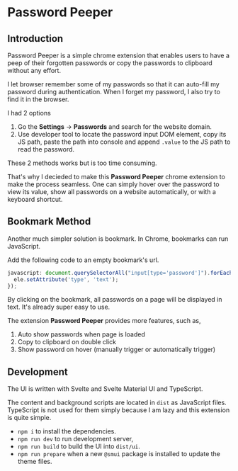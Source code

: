 # Password Peeper

## Introduction

Password Peeper is a simple chrome extension that enables users to have a peep of their forgotten passwords or copy the passwords to clipboard without any effort.

I let browser remember some of my passwords so that it can auto-fill my password during authentication. When I forget my password, I also try to find it in the browser.

I had 2 options

1. Go the **Settings** -> **Passwords** and search for the website domain.
2. Use developer tool to locate the password input DOM element, copy its JS path, paste the path into console and append `.value` to the JS path to read the password.

These 2 methods works but is too time consuming.

That's why I decieded to make this **Password Peeper** chrome extension to make the process seamless. One can simply hover over the password to view its value, show all passwords on a website automatically, or with a keyboard shortcut.

## Bookmark Method

Another much simpler solution is bookmark. In Chrome, bookmarks can run JavaScript.

Add the following code to an empty bookmark's url.

```js
javascript: document.querySelectorAll("input[type='password']").forEach((ele) => {
  ele.setAttribute('type', 'text');
});
```

By clicking on the bookmark, all passwords on a page will be displayed in text. It's already super easy to use.

The extension **Password Peeper** provides more features, such as,

1. Auto show passwords when page is loaded
2. Copy to clipboard on double click
3. Show password on hover (manually trigger or automatically trigger)

## Development

The UI is written with Svelte and Svelte Material UI and TypeScript.

The content and background scripts are located in `dist` as JavaScript files. TypeScript is not used for them simply because I am lazy and this extension is quite simple.

- `npm i` to install the dependencies.
- `npm run dev` to run development server,
- `npm run build` to build the UI into `dist/ui`.
- `npm run prepare` when a new `@smui` package is installed to update the theme files.
